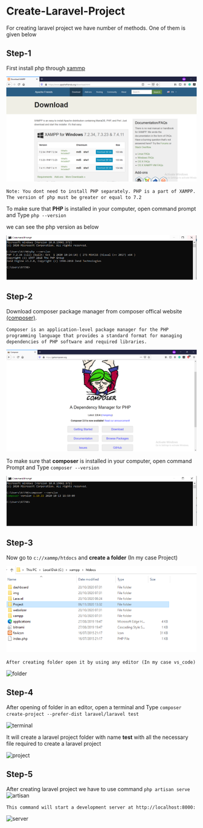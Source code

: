 # Create-Laravel-Project
For creating laravel project we have number of methods. One of them is given below 
## Step-1
First  install php through [xammp](https://www.apachefriends.org/download.html)

![xammp](./images/image1.PNG)

```
Note: You dont need to install PHP separately. PHP is a part of XAMPP. The version of php must be greater or equal to 7.2

```

To make sure that **PHP** is installed in your computer, open command prompt and Type `php --version`

we can see the php version as below

![version](./images/image2.PNG)

## Step-2
Download composer package manager from composer offical website [(composer)](https://getcomposer.org).

```
Composer is an application-level package manager for the PHP programming language that provides a standard format for managing dependencies of PHP software and required libraries.
```
![composer](./images/image3.PNG)

To make sure that **composer** is installed in your computer, open command Prompt and Type `composer --version`

![c_version](./images/image4.PNG)

## Step-3
Now go to `c://xammp/htdocs` and **create a folder** (In my case Project)

![folder](./images/image5.PNG)

```After creating folder open it by using any editor (In my case vs_code)```

![folder](./images/image6.PNG)

## Step-4
After opening of folder in an editor, open a terminal and Type `composer create-project --prefer-dist laravel/laravel test
`

![terminal](./images/image7.PNG)


It will create a laravel project folder with name **test** with all the necessary file required to create a laravel project

![project](./images/image8.PNG)

## Step-5

After creating laravel project we have to use command `php artisan serve`
![artisan](./images/image10.PNG)

```
This command will start a development server at http://localhost:8000:

```
![server](./images/image11.PNG)
